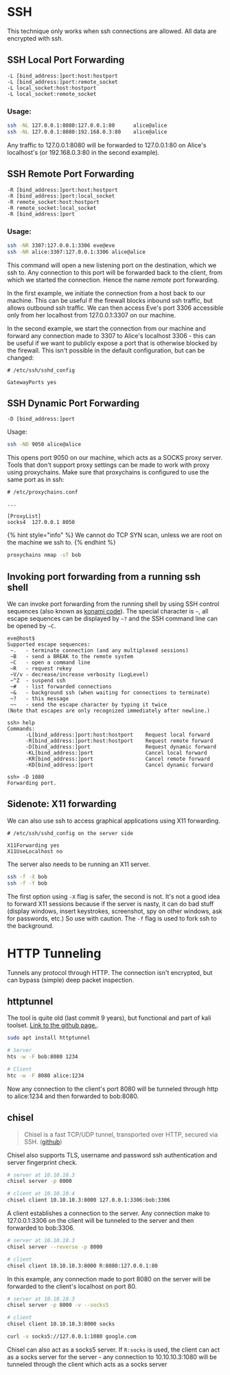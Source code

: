# SSH

This technique only works when ssh connections are allowed. All data 
are encrypted with ssh.

## SSH Local Port Forwarding

```
-L [bind_address:]port:host:hostport
-L [bind_address:]port:remote_socket
-L local_socket:host:hostport
-L local_socket:remote_socket
```

### Usage:

```bash
ssh -NL 127.0.0.1:8080:127.0.0.1:80      alice@alice
ssh -NL 127.0.0.1:8080:192.168.0.3:80    alice@alice
```

Any traffic to 127.0.0.1:8080 will be forwarded to 127.0.0.1:80 on 
Alice's localhost's (or 192.168.0.3:80 in the second example).

## SSH Remote Port Forwarding

```
-R [bind_address:]port:host:hostport
-R [bind_address:]port:local_socket
-R remote_socket:host:hostport
-R remote_socket:local_socket
-R [bind_address:]port
```

### Usage:

```bash
ssh -NR 3307:127.0.0.1:3306 eve@eve
ssh -NR alice:3307:127.0.0.1:3306 alice@alice
```

This command will open a new listening port on the destination, which 
we ssh to. Any connection to this port will be forwarded back to the 
client, from which we started the connection. Hence the name *remote* 
port forwarding.

In the first example, we initiate the connection from a host back to 
our machine. This can be useful if the firewall blocks inbound ssh 
traffic, but allows outbound ssh traffic. We can then access Eve's port 
3306 accessible only from her localhost from 127.0.0.1:3307 on our 
machine.

In the second example, we start the connection from our machine and 
forward any connection made to 3307 to Alice's localhost 3306 - this 
can be useful if we want to publicly expose a port that is otherwise 
blocked by the firewall. This isn't possible in the default 
configuration, but can be changed:

```
# /etc/ssh/sshd_config

GatewayPorts yes
```

## SSH Dynamic Port Forwarding

```
-D [bind_address:]port
```

Usage:

```bash
ssh -ND 9050 alice@alice
```

This opens port 9050 on our machine, which acts as a SOCKS proxy 
server. Tools that don't support proxy settings can be made to work 
with proxy using proxychains. Make sure that proxychains is configured 
to use the same port as in ssh:

```
# /etc/proxychains.conf

...

[ProxyList]
socks4  127.0.0.1 8050
```

{% hint style="info" %}
We cannot do TCP SYN scan, unless we are root on the machine we ssh to.
{% endhint %}

```bash
proxychains nmap -sT bob
```

## Invoking port forwarding from a running ssh shell

We can invoke port forwarding from the running shell by using SSH control
sequences (also known as [konami code](https://www.sans.org/blog/using-the-ssh-konami-code-ssh-control-sequences/)).
The special character is `~`, all escape sequences can be displayed by 
`~?` and the SSH command line can be opened by `~C`.

```
eve@host$
Supported escape sequences:
 ~.   - terminate connection (and any multiplexed sessions)
 ~B   - send a BREAK to the remote system
 ~C   - open a command line
 ~R   - request rekey
 ~V/v - decrease/increase verbosity (LogLevel)
 ~^Z  - suspend ssh
 ~#   - list forwarded connections
 ~&   - background ssh (when waiting for connections to terminate)
 ~?   - this message
 ~~   - send the escape character by typing it twice
(Note that escapes are only recognized immediately after newline.)

ssh> help
Commands:
      -L[bind_address:]port:host:hostport    Request local forward
      -R[bind_address:]port:host:hostport    Request remote forward
      -D[bind_address:]port                  Request dynamic forward
      -KL[bind_address:]port                 Cancel local forward
      -KR[bind_address:]port                 Cancel remote forward
      -KD[bind_address:]port                 Cancel dynamic forward

ssh> -D 1080
Forwarding port.
```

## Sidenote: X11 forwarding

We can also use ssh to access graphical applications using X11 
forwarding.

```
# /etc/ssh/sshd_config on the server side

X11Forwarding yes
X11UseLocalhost no
```

The server also needs to be running an X11 server.

```bash
ssh -f -X bob
ssh -f -Y bob
```

The first option using `-X` flag is safer, the second is not. It's not 
a good idea to forward X11 sessions because if the server is nasty, it 
can do bad stuff (display windows, insert keystrokes, screenshot, spy 
on other windows, ask for passwords, etc.) So use with caution. The 
`-f` flag is used to fork ssh to the background.

# HTTP Tunneling

Tunnels any protocol through HTTP. The connection isn't encrypted, but 
can bypass (simple) deep packet inspection. 

## httptunnel


The tool is quite old (last commit 9 years), but functional and part of 
kali toolset. [Link to the github page.](www.gnu.org/software/httptunnel/).

```bash
sudo apt install httptunnel

# Server
hts -w -F bob:8080 1234

# Client
htc -w -F 8080 alice:1234 
```

Now any connection to the client's port 8080 will be tunneled through 
http to alice:1234 and then forwarded to bob:8080.

## chisel

> Chisel is a fast TCP/UDP tunnel, transported over HTTP, secured via 
SSH. ([github](https://github.com/jpillora/chisel))

Chisel also supports TLS, username and password ssh authentication and 
server fingerprint check.

```bash
# server at 10.10.10.3
chisel server -p 8000

# client at 10.10.10.4
chisel client 10.10.10.3:8000 127.0.0.1:3306:bob:3306
```

A client establishes a connection to the server. Any connection make to 
127.0.0.1:3306 on the client will be tunneled to the server and then
forwarded to bob:3306.

```bash
# server at 10.10.10.3
chisel server --reverse -p 8000

# client
chisel client 10.10.10.3:8000 R:8080:127.0.0.1:80
```

In this example, any connection made to port 8080 on the server
will be forwarded to the client's localhost on port 80.

```bash
# server at 10.10.10.3
chisel server -p 8000 -v --socks5

# client
chisel client 10.10.10.3:8000 socks

curl -x socks5://127.0.0.1:1080 google.com
```

Chisel can also act as a socks5 server. If `R:socks` is used, the
client can act as a socks server for the server - any connection to
10.10.10.3:1080 will be tunneled through the client which acts as a 
socks server


